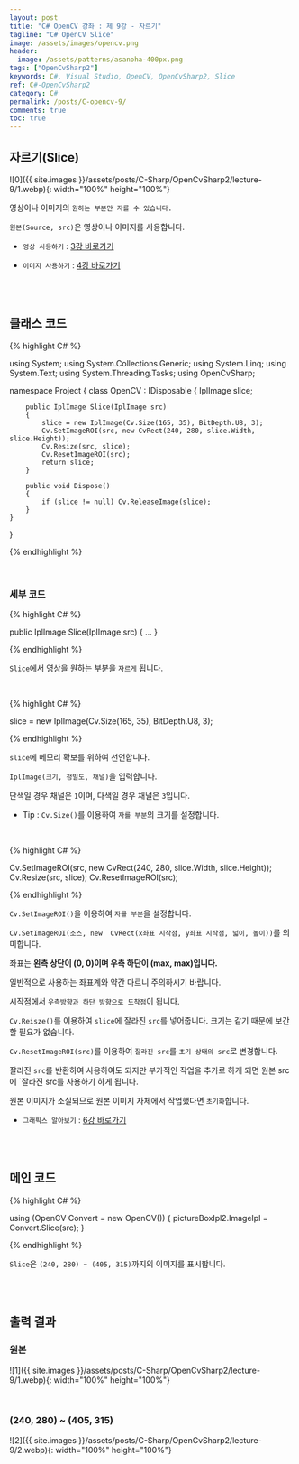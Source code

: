 ```yaml
---
layout: post
title: "C# OpenCV 강좌 : 제 9강 - 자르기"
tagline: "C# OpenCV Slice"
image: /assets/images/opencv.png
header:
  image: /assets/patterns/asanoha-400px.png
tags: ["OpenCvSharp2"]
keywords: C#, Visual Studio, OpenCV, OpenCvSharp2, Slice
ref: C#-OpenCvSharp2
category: C#
permalink: /posts/C-opencv-9/
comments: true
toc: true
---
```


## 자르기(Slice) ##

![0]({{ site.images }}/assets/posts/C-Sharp/OpenCvSharp2/lecture-9/1.webp){: width="100%" height="100%"}

영상이나 이미지의 `원하는 부분만 자를 수 있습니다.`

`원본(Source, src)`은 영상이나 이미지를 사용합니다.

- `영상 사용하기` : [3강 바로가기][3강]

- `이미지 사용하기` : [4강 바로가기][4강]

<br>
<br>

## 클래스 코드

{% highlight C# %}

using System;
using System.Collections.Generic;
using System.Linq;
using System.Text;
using System.Threading.Tasks;
using OpenCvSharp;

namespace Project
{
    class OpenCV : IDisposable
    {
        IplImage slice;
            
        public IplImage Slice(IplImage src)
        {
            slice = new IplImage(Cv.Size(165, 35), BitDepth.U8, 3);
            Cv.SetImageROI(src, new CvRect(240, 280, slice.Width, slice.Height));
            Cv.Resize(src, slice);
            Cv.ResetImageROI(src);
            return slice;
        }
            
        public void Dispose()
        {
            if (slice != null) Cv.ReleaseImage(slice);
        }
    }
}                    

{% endhighlight %}

<br>

### 세부 코드

{% highlight C# %}

public IplImage Slice(IplImage src)
{
    ...
}

{% endhighlight %}

`Slice`에서 영상을 원하는 부분을 `자르게` 됩니다.

<br>

{% highlight C# %}

slice = new IplImage(Cv.Size(165, 35), BitDepth.U8, 3);

{% endhighlight %}

`slice`에 메모리 확보를 위하여 선언합니다.

`IplImage(크기, 정밀도, 채널)`을 입력합니다.

단색일 경우 채널은 `1`이며, 다색일 경우 채널은 `3`입니다.

- Tip : `Cv.Size()`를 이용하여 `자를 부분`의 크기를 설정합니다.

<br>

{% highlight C# %}

Cv.SetImageROI(src, new CvRect(240, 280, slice.Width, slice.Height));
Cv.Resize(src, slice);
Cv.ResetImageROI(src);

{% endhighlight %}

`Cv.SetImageROI()`을 이용하여 `자를 부분`을 설정합니다.

`Cv.SetImageROI(소스, new  CvRect(x좌표 시작점, y좌표 시작점, 넓이, 높이))`를 의미합니다.

좌표는 **왼측 상단이 (0, 0)이며 우측 하단이 (max, max)입니다.**

일반적으로 사용하는 좌표계와 약간 다르니 주의하시기 바랍니다.

시작점에서 `우측방향과 하단 방향으로 도착점`이 됩니다.

`Cv.Reisze()`를 이용하여 `slice`에 잘라진 `src`를 넣어줍니다. 크기는 같기 때문에 보간할 필요가 없습니다.

`Cv.ResetImageROI(src)`를 이용하여 `잘라진 src`를 `초기 상태의 src`로 변경합니다.

잘라진 `src`를 반환하여 사용하여도 되지만 부가적인 작업을 추가로 하게 되면 원본 src에 `잘라진 src를 사용하기 하게 됩니다.

원본 이미지가 소실되므로 원본 이미지 자체에서 작업했다면 `초기화`합니다.

- `그래픽스 알아보기` : [6강 바로가기][6강]

<br>
<br>

## 메인 코드

{% highlight C# %}

using (OpenCV Convert = new OpenCV())
{
    pictureBoxIpl2.ImageIpl = Convert.Slice(src);
}

{% endhighlight %}

`Slice`은 `(240, 280) ~ (405, 315)`까지의 이미지를 표시합니다.

<br>
<br>

## 출력 결과

### 원본

![1]({{ site.images }}/assets/posts/C-Sharp/OpenCvSharp2/lecture-9/1.webp){: width="100%" height="100%"}

<br>

### (240, 280) ~ (405, 315)

![2]({{ site.images }}/assets/posts/C-Sharp/OpenCvSharp2/lecture-9/2.webp){: width="100%" height="100%"}

[3강]: https://076923.github.io/posts/C-opencv-3/
[4강]: https://076923.github.io/posts/C-opencv-4/
[6강]: https://076923.github.io/posts/C-6/
